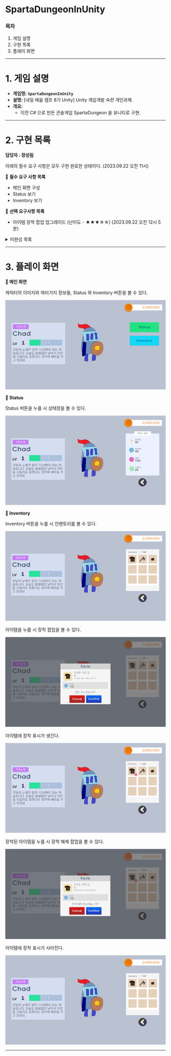 # SpartaDungeonInUnity

### 목차

1. 게임 설명
2. 구현 목록
3. 플레이 화면

---

# 1. 게임 설명

- **게임명: `SpartaDungeonInUnity`**
- **설명:** [내일 배움 캠프 8기 Unity] Unity 게임개발 숙련 개인과제.
- **개요:**
    - 이전 C# 으로 만든 콘솔게임 SpartaDungeon 을 유니티로 구현.

---

# 2. 구현 목록

**담당자 : 장성림**

아래의 필수 요구 사항은 모두 구현 완료한 상태이다. (2023.09.22 오전 11시)

🔽 **필수 요구 사항 목록**

- 메인 화면 구성
- Status 보기
- Inventory 보기

🔽 **선택 요구사항 목록**

- 아이템 장착 팝업 업그레이드 (난이도 - ★★★☆☆) (2023.09.22 오전 12시 5분)

<details>
<summary>미완성 목록</summary>

🔽 **선택 요구사항 목록**

- 상점 기능 (난이도 - ★★★★★)
</details>

---

# 3. 플레이 화면

**🔽 메인 화면**

캐릭터의 이미지와 여러가지 정보들, Status 와 Inventory 버튼을 볼 수 있다.

![MainScene1](/Screenshot/MainScene1.png)

**🔽 Status**

Status 버튼을 누를 시 상태창을 볼 수 있다.

![MainScene2](/Screenshot/MainScene2.png)

**🔽 Inventory**

Inventory 버튼을 누를 시 인벤토리를 볼 수 있다.

![MainScene3](/Screenshot/MainScene3.png)

아이템을 누를 시 장착 팝업을 볼 수 있다.

![MainScene8](/Screenshot/MainScene8.png)

아이템에 장착 표시가 생긴다.

![MainScene5](/Screenshot/MainScene5.png)

장착된 아이템을 누를 시 장착 해제 팝업을 볼 수 있다.

![MainScene9](/Screenshot/MainScene9.png)

아이템에 장착 표시가 사라진다.

![MainScene7](/Screenshot/MainScene7.png)

---

